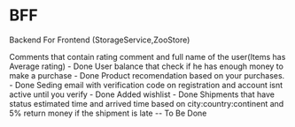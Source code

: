 # BFF
Backend For Frontend (StorageService,ZooStore)

Comments that contain rating comment and full name of the user(Items has Average rating) - Done
User balance that check if he has enough money to make a purchase - Done
Product recomendation based on your purchases. -  Done
Seding email with verification code  on registration and account isnt active until you verify - Done
Added wishlist - Done
Shipments that have status estimated time and arrived time based on city:country:continent and 5% return money if the shipment is late -- To Be Done



